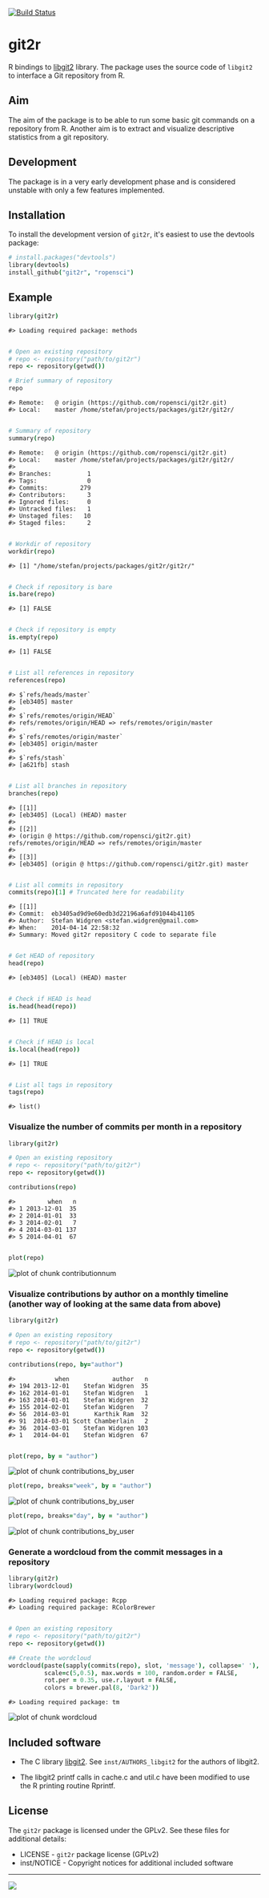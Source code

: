 [![Build Status](https://travis-ci.org/ropensci/git2r.png)](https://travis-ci.org/ropensci/git2r)

git2r
=====

R bindings to [libgit2](https://github.com/libgit2/libgit2) library. The package uses the source code of `libgit2` to interface a Git repository from R.

Aim
---

The aim of the package is to be able to run some basic git commands on a repository from R. Another aim is to extract and visualize descriptive statistics from a git repository.

Development
-----------

The package is in a very early development phase and is considered unstable with only a few features implemented.

Installation
------------

To install the development version of `git2r`, it's easiest to use the devtools package:





```coffee
# install.packages("devtools")
library(devtools)
install_github("git2r", "ropensci")
```


Example
-------


```coffee
library(git2r)
```

```
#> Loading required package: methods
```

```coffee

# Open an existing repository
# repo <- repository("path/to/git2r")
repo <- repository(getwd())

# Brief summary of repository
repo
```

```
#> Remote:   @ origin (https://github.com/ropensci/git2r.git)
#> Local:    master /home/stefan/projects/packages/git2r/git2r/
```

```coffee

# Summary of repository
summary(repo)
```

```
#> Remote:   @ origin (https://github.com/ropensci/git2r.git)
#> Local:    master /home/stefan/projects/packages/git2r/git2r/
#> 
#> Branches:          1
#> Tags:              0
#> Commits:         279
#> Contributors:      3
#> Ignored files:     0
#> Untracked files:   1
#> Unstaged files:   10
#> Staged files:      2
```

```coffee

# Workdir of repository
workdir(repo)
```

```
#> [1] "/home/stefan/projects/packages/git2r/git2r/"
```

```coffee

# Check if repository is bare
is.bare(repo)
```

```
#> [1] FALSE
```

```coffee

# Check if repository is empty
is.empty(repo)
```

```
#> [1] FALSE
```

```coffee

# List all references in repository
references(repo)
```

```
#> $`refs/heads/master`
#> [eb3405] master
#> 
#> $`refs/remotes/origin/HEAD`
#> refs/remotes/origin/HEAD => refs/remotes/origin/master
#> 
#> $`refs/remotes/origin/master`
#> [eb3405] origin/master
#> 
#> $`refs/stash`
#> [a621fb] stash
```

```coffee

# List all branches in repository
branches(repo)
```

```
#> [[1]]
#> [eb3405] (Local) (HEAD) master
#> 
#> [[2]]
#> (origin @ https://github.com/ropensci/git2r.git) refs/remotes/origin/HEAD => refs/remotes/origin/master
#> 
#> [[3]]
#> [eb3405] (origin @ https://github.com/ropensci/git2r.git) master
```

```coffee

# List all commits in repository
commits(repo)[1] # Truncated here for readability
```

```
#> [[1]]
#> Commit:  eb3405ad9d9e60edb3d22196a6afd91044b41105
#> Author:  Stefan Widgren <stefan.widgren@gmail.com>
#> When:    2014-04-14 22:58:32
#> Summary: Moved git2r repository C code to separate file
```

```coffee

# Get HEAD of repository
head(repo)
```

```
#> [eb3405] (Local) (HEAD) master
```

```coffee

# Check if HEAD is head
is.head(head(repo))
```

```
#> [1] TRUE
```

```coffee

# Check if HEAD is local
is.local(head(repo))
```

```
#> [1] TRUE
```

```coffee

# List all tags in repository
tags(repo)
```

```
#> list()
```


### Visualize the number of commits per month in a repository


```coffee
library(git2r)

# Open an existing repository
# repo <- repository("path/to/git2r")
repo <- repository(getwd())

contributions(repo)
```

```
#>         when   n
#> 1 2013-12-01  35
#> 2 2014-01-01  33
#> 3 2014-02-01   7
#> 4 2014-03-01 137
#> 5 2014-04-01  67
```

```coffee

plot(repo)
```

![plot of chunk contributionnum](figure/contributionnum.png) 


### Visualize contributions by author on a monthly timeline (another way of looking at the same data from above)


```coffee
library(git2r)

# Open an existing repository
# repo <- repository("path/to/git2r")
repo <- repository(getwd())

contributions(repo, by="author")
```

```
#>           when            author   n
#> 194 2013-12-01    Stefan Widgren  35
#> 162 2014-01-01    Stefan Widgren   1
#> 163 2014-01-01    Stefan Widgren  32
#> 155 2014-02-01    Stefan Widgren   7
#> 56  2014-03-01       Karthik Ram  32
#> 91  2014-03-01 Scott Chamberlain   2
#> 36  2014-03-01    Stefan Widgren 103
#> 1   2014-04-01    Stefan Widgren  67
```

```coffee

plot(repo, by = "author")
```

![plot of chunk contributions_by_user](figure/contributions_by_user1.png) 

```coffee
plot(repo, breaks="week", by = "author")
```

![plot of chunk contributions_by_user](figure/contributions_by_user2.png) 

```coffee
plot(repo, breaks="day", by = "author")
```

![plot of chunk contributions_by_user](figure/contributions_by_user3.png) 


### Generate a wordcloud from the commit messages in a repository


```coffee
library(git2r)
library(wordcloud)
```

```
#> Loading required package: Rcpp
#> Loading required package: RColorBrewer
```

```coffee

# Open an existing repository
# repo <- repository("path/to/git2r")
repo <- repository(getwd())

## Create the wordcloud
wordcloud(paste(sapply(commits(repo), slot, 'message'), collapse=' '),
          scale=c(5,0.5), max.words = 100, random.order = FALSE,
          rot.per = 0.35, use.r.layout = FALSE,
          colors = brewer.pal(8, 'Dark2'))
```

```
#> Loading required package: tm
```

![plot of chunk wordcloud](figure/wordcloud.png) 


Included software
-----------------

- The C library [libgit2](https://github.com/libgit2/libgit2). See
  `inst/AUTHORS_libgit2` for the authors of libgit2.

- The libgit2 printf calls in cache.c and util.c have been modified to
  use the R printing routine Rprintf.

License
-------

The `git2r` package is licensed under the GPLv2. See these files for additional details:

- LICENSE     - `git2r` package license (GPLv2)
- inst/NOTICE - Copyright notices for additional included software


---

[![](http://ropensci.org/public_images/github_footer.png)](http://ropensci.org)
